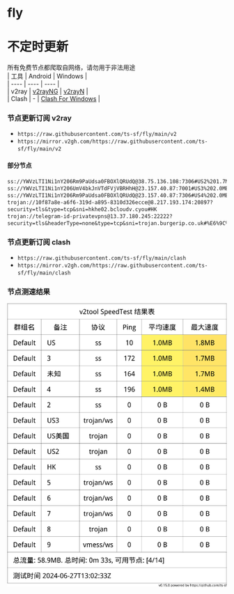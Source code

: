 # fly
# 不定时更新
所有免费节点都爬取自网络，请勿用于非法用途  
|  工具  | Android  | Windows  |  
|  ----  | ----   | ----  |  
| v2ray  | [v2rayNG](https://github.com/2dust/v2rayNG/releases) | [v2rayN](https://github.com/2dust/v2rayN/releases) |  
| Clash  | - | [Clash For Windows](https://github.com/2dust/clashN/releases) | 
  
### 节点更新订阅  v2ray
- `https://raw.githubusercontent.com/ts-sf/fly/main/v2`  
- `https://mirror.v2gh.com/https://raw.githubusercontent.com/ts-sf/fly/main/v2`  

#### 部分节点  
``` 
ss://YWVzLTI1Ni1nY206Rm9PaUdsa0FBOXlQRUdQ@38.75.136.108:7306#US2%201.7MB%2Fs
ss://YWVzLTI1Ni1nY206UmV4bkJnVTdFVjVBRHhH@23.157.40.87:7001#US3%202.0MB%2Fs
ss://YWVzLTI1Ni1nY206Rm9PaUdsa0FBOXlQRUdQ@23.157.40.87:7306#US4%202.0MB%2Fs
trojan://10f87a8e-a6f6-319d-a895-8310d326ecce@8.217.193.174:20897?security=tls&type=tcp&sni=hkhe02.bcloudv.cyou#HK
trojan://telegram-id-privatevpns@13.37.180.245:22222?security=tls&headerType=none&type=tcp&sni=trojan.burgerip.co.uk#%E6%9C%AA%E7%9F%A5%206.9MB%2Fs
```
### 节点更新订阅  clash
- `https://raw.githubusercontent.com/ts-sf/fly/main/clash`  
- `https://mirror.v2gh.com/https://raw.githubusercontent.com/ts-sf/fly/main/clash`  

### 节点测速结果
![image](traffic.png)
